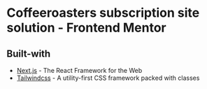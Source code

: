 # Coffeeroasters subscription site solution - Frontend Mentor

## Built-with

- [Next.js](https://nextjs.org/) - The React Framework for the Web
- [Tailwindcss](https://tailwindcss.com/) - A utility-first CSS framework packed with classes
